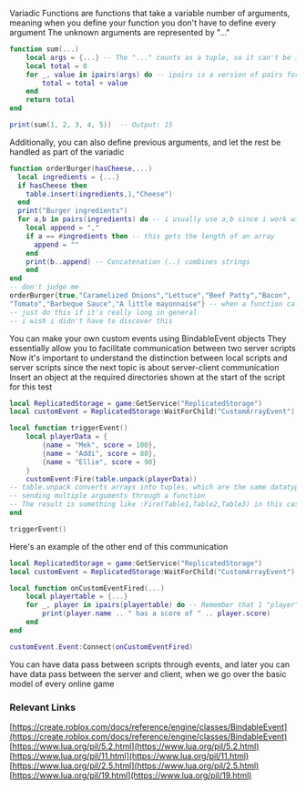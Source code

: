 
Variadic Functions are functions that take a variable number of arguments, meaning when you define your function you don't have to define every argument
The unknown arguments are represented by "..."
```lua
function sum(...)
    local args = {...} -- The "..." counts as a tuple, so it can't be indexed directly. It must be packed into a table for accessibility
    local total = 0
    for _, value in ipairs(args) do -- ipairs is a version of pairs for arrays, using number indices
        total = total + value
    end
    return total
end

print(sum(1, 2, 3, 4, 5))  -- Output: 15
```
Additionally, you can also define previous arguments, and let the rest be handled as part of the variadic
```lua
function orderBurger(hasCheese,...)
  local ingredients = {...}
  if hasCheese then
    table.insert(ingredients,1,"Cheese")
  end
  print("Burger ingredients")
  for a,b in pairs(ingredients) do -- i usually use a,b since i work with nested loops often (a,b, then c,d)
    local append = ","
    if a == #ingredients then -- this gets the length of an array
      append = ""
    end
    print(b..append) -- Concatenation (..) combines strings
    end
end
-- don't judge me
orderBurger{true,"Caramelized Onions","Lettuce","Beef Patty","Bacon",
"Tomato","Barbeque Sauce","A little mayonnaise"} -- when a function call spans multiple lines, use curly braces
-- just do this if it's really long in general
-- i wish i didn't have to discover this
```
You can make your own custom events using BindableEvent objects
They essentially allow you to facilitate communication between two server scripts
Now it's important to understand the distinction between local scripts and server scripts since the next topic is about server-client communication
Insert an object at the required directories shown at the start of the script for this test
```lua
local ReplicatedStorage = game:GetService("ReplicatedStorage")
local customEvent = ReplicatedStorage:WaitForChild("CustomArrayEvent")

local function triggerEvent()
    local playerData = {
        {name = "Mek", score = 100},
        {name = "Addi", score = 80},
        {name = "Ellie", score = 90}
    }
    customEvent:Fire(table.unpack(playerData)) 
-- table.unpack converts arrays into tuples, which are the same datatypes passed when 
-- sending multiple arguments through a function
-- The result is something like :Fire(Table1,Table2,Table3) in this case
end

triggerEvent()
```
Here's an example of the other end of this communication

```lua
local ReplicatedStorage = game:GetService("ReplicatedStorage")
local customEvent = ReplicatedStorage:WaitForChild("CustomArrayEvent")

local function onCustomEventFired(...)
    local playertable = {...}
    for _, player in ipairs(playertable) do -- Remember that 1 "player" is its own table like in the original function
        print(player.name .. " has a score of " .. player.score)
    end
end

customEvent.Event:Connect(onCustomEventFired)
```
You can have data pass between scripts through events, and later you can have data pass between the server and client, when we go over the basic model of every online game

### Relevant Links
[https://create.roblox.com/docs/reference/engine/classes/BindableEvent](https://create.roblox.com/docs/reference/engine/classes/BindableEvent)
[https://www.lua.org/pil/5.2.html](https://www.lua.org/pil/5.2.html)
[https://www.lua.org/pil/11.html](https://www.lua.org/pil/11.html)
[https://www.lua.org/pil/2.5.html](https://www.lua.org/pil/2.5.html)
[https://www.lua.org/pil/19.html](https://www.lua.org/pil/19.html)